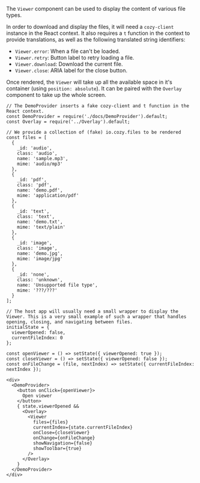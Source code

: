 The `Viewer` component can be used to display the content of various file types.

In order to download and display the files, it will need a `cozy-client` instance in the React context. It also requires a `t` function in the context to provide translations, as well as the following translated string identifiers:

- `Viewer.error`: When a file can't be loaded.
- `Viewer.retry`: Button label to retry loading a file.
- `Viewer.download`: Download the current file.
- `Viewer.close`: ARIA label for the close button.

Once rendered, the `Viewer` will take up all the available space in it's container (using `position: absolute`). It can be paired with the `Overlay` component to take up the whole screen.


```
// The DemoProvider inserts a fake cozy-client and t function in the React context.
const DemoProvider = require('./docs/DemoProvider').default;
const Overlay = require('../Overlay').default;

// We provide a collection of (fake) io.cozy.files to be rendered
const files = [
  {
    _id: 'audio',
    class: 'audio',
    name: 'sample.mp3',
    mime: 'audio/mp3'
  },
  {
    _id: 'pdf',
    class: 'pdf',
    name: 'demo.pdf',
    mime: 'application/pdf'
  },
  {
    _id: 'text',
    class: 'text',
    name: 'demo.txt',
    mime: 'text/plain'
  },
  {
    _id: 'image',
    class: 'image',
    name: 'demo.jpg',
    mime: 'image/jpg'
  },
  {
    _id: 'none',
    class: 'unknown',
    name: 'Unsupported file type',
    mime: '???/???'
  }
];

// The host app will usually need a small wrapper to display the Viewer. This is a very small example of such a wrapper that handles opening, closing, and navigating between files.
initialState = {
  viewerOpened: false,
  currentFileIndex: 0
};

const openViewer = () => setState({ viewerOpened: true });
const closeViewer = () => setState({ viewerOpened: false });
const onFileChange = (file, nextIndex) => setState({ currentFileIndex: nextIndex });

<div>
  <DemoProvider>
    <button onClick={openViewer}>
      Open viewer
    </button>
    { state.viewerOpened &&
      <Overlay>
        <Viewer
          files={files}
          currentIndex={state.currentFileIndex}
          onClose={closeViewer}
          onChange={onFileChange}
          showNavigation={false}
          showToolbar={true}
        />
      </Overlay>
    }
  </DemoProvider>
</div>
```
